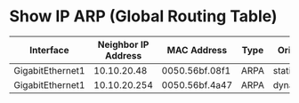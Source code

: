 
# Show IP ARP (Global Routing Table)
| Interface | Neighbor IP Address | MAC Address | Type | Origin | Age | Protocol |
| --------- | ------------------- | ----------- | ---- | ------ | --- | -------- |
| GigabitEthernet1 | 10.10.20.48 | 0050.56bf.08f1 | ARPA | static | - | Internet |
| GigabitEthernet1 | 10.10.20.254 | 0050.56bf.4a47 | ARPA | dynamic | 20 | Internet |